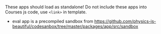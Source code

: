 These apps should load as standalone! Do not include these apps into Courses js code, use `<link>` in template.

* eval app is a precompiled sandbox from https://github.com/physics-is-beautiful/codesanbox/tree/master/packages/app/src/sandbox  